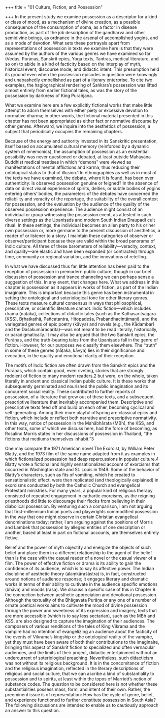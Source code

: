 +++
title = "01 Culture, Fiction, and Possession"

+++
In the present study we examine possession as a descriptor for a kind or class of mood, as a mechanism of divine creation, as a possible consequence of the consumption of soma, as a factor in disease production, as part of the job description of the gandharva and other semidivine beings, as ordnance in the arsenal of accomplished yogins, and as a mode of devotion. What sets these portrayals apart from representations of possession in texts we examine here is that they were assumed by the authors of the various genres we have examined so far (Vedas, Purāṇas, Sanskrit epics, Yoga texts, Tantras, medical literature, and so on) to abide in a kind of facticity based on the interplay of myth, historical event, discourse mode, and didactic intent. This presumption held its ground even when the possession episodes in question were knowingly and unabashedly embellished as part of a literary enterprise. To cite two examples, the hagiographical rendering of Śaṅkara’s possession was lifted almost entirely from earlier fictional tales, as was the story of the possession by darkness of King Purañjana.

What we examine here are a few explicitly fictional works that make little attempt to adorn themselves with either piety or excessive devotion to normative dharma; in other words, the fictional material presented in this chapter has not been appropriated as either fact or normative discourse by other genres. Afterward, we inquire into the aesthetics of possession, a subject that periodically occupies the remaining chapters.

Because of the energy and authority invested in its Sanskritic presentation, itself based on accumulated cultural memory (reinforced by a dynamic system of mnemonics), the assumption of possession as an existential possibility was never questioned or debated, at least outside Mahāyāna Buddhist medical treatises in which “demons” were viewed as manifestations of mental afflictions and karma, thus reducing their ontological status to that of illusion.1 In ethnographies as well as in most of the texts we have examined, the debate, where it is found, has been over authenticity: Is observed possession genuine or feigned? In the absence of data on direct visual experience of spirits, deities, or subtle bodies of yogins entering others’ bodies, the parameters of the debates have concerned the reliability and veracity of the reportage, the suitability of the overall context for possession, and the evaluation by the audience of the quality of the observed possession experience. The audience might consist of an individual or group witnessing the possession event, as attested in such diverse settings as the Upaniṣads and modern South Indian Draupadī cult ritual. In these settings, the individual becomes an alien party to his or her own possession or, more germane to the present discussion of aesthetics, a reader of or listener to a story. I maintain these categories of observer or observer/participant because they are valid within the broad panorama of Indic culture. All three of these barometers of reliability—veracity, context, and quality—are elastic and have been expanded (or contracted) through time, community or regional variation, and the innovations of retelling.

In what we have discussed thus far, little attention has been paid to the reception of possession in premodern public culture, though in our brief discussion of possession and trance channeling we can perhaps sense a suggestion of this. In any event, that changes here. What we address in this chapter is possession as it appears in works of fiction, as part of the Indian imaginaire. This is important because this genre has been instrumental in setting the ontological and soteriological tone for other literary genres. These texts measure cultural consensus in ways that philosophical, prescriptive, or scientific literature cannot. Indic fiction—which includes drama (nāṭaka), collections of didactic tales (such as the Kathāsaritsāgara [KSS], Bṛhatkathā, Pañcatantra, Hitopadeśa, Prabandhacintāmaṇi), and the variegated genres of epic poetry (kāvya) and novels (e.g., the Kādambarī and the Daśakumāracarita)—was not meant to be read literally, historically, or paradigmatically. It may also be argued that the two Sanskrit epics, the Purāṇas, and the truth-bearing tales from the Upaniṣads fall in the genre of fiction. However, for our purposes we classify them elsewhere. The “truth” in some of these genres (nāṭaka, kāvya) lies in their significance and evocation, in the quality and emotional clarity of their reception.

The motifs of Indic fiction are often drawn from the Sanskrit epics and the Purāṇas, which contain good, even riveting, stories that are strongly redolent of fiction to many modern readers,2 but were, on the whole, taken literally in ancient and classical Indian public culture. It is these works that subsequently germinated and nourished the public imagination and its concurrent social reality. These contributed to further reports of possession, of a literature that grew out of these texts, and a subsequent prescriptive literature that inevitably accompanied them. Descriptive and prescriptive texts feed off and build on each other, becoming cyclical and self-generating. Among their more playful offspring are classical epics and fiction, which include or reflect both narrative and prescriptive normativity. In this way, notice of possession in the Mahābhārata (MBh), the KSS, and other texts, some of which we discuss here, had the force of becoming, as Rosalind Morris states in her discussions of possession in Thailand, “the fictions that mediums themselves inhabit.”3

One may compare the 1971 American novel The Exorcist, by William Peter Blatty, and the 1973 film of the same name adapted from it as examples in which fictionalized possession had deep repercussions in popular culture.4 Blatty wrote a fictional and highly sensationalized account of exorcisms that occurred in Washington state and St. Louis in 1949. Some of the behavior of Blatty’s characters, such as fits of vomiting, which he created to sensationalistic effect, were then replicated (and theologically explained) in exorcisms conducted by both the Catholic Church and evangelical Protestant ministries. For many years, a popular kind of religious therapy consisted of repeated engagement in cathartic exorcisms, as the reigning priesthoods did little to discourage their flocks from believing in their diabolical possession. By venturing such a comparison, I am not arguing that first-millennium Indian poets and playwrights commodified possession in the way that one might observe in certain Christian evangelical denominations today; rather, I am arguing against the positions of Morris and Lambek that possession by alleged entities of one description or another, based at least in part on fictional accounts, are themselves entirely fictive.

Belief and the power of myth objectify and energize the objects of such belief and place them in a different relationship to the agent of the belief than is the case with the casual reader of a novel or the casual viewer of a film. The power of effective fiction or drama is its ability to gain the confidence of its audience, which is to say its affective power. The Indian discipline of aesthetic theory (alaṃkāraśāstra) is, in fact, constructed around notions of audience response; it engages literary and dramatic works in terms of their ability to cultivate in the audience specific emotions (bhāva) and moods (rasa). We discuss a specific case of this in Chapter 9: the connection between aesthetic appreciation and devotional possession. Although the textuality of the Bhāgavata Purāṇa or any one of a number of ornate poetical works aims to cultivate the mood of divine possession through the power and sweetness of its expression and imagery, texts that are more accessible (which is to say less sectarian), such as the MBh and KSS, are also designed to capture the imagination of their audiences. The composers of various renditions of the tales of King Vikrama and the vampire had no intention of evangelizing an audience about the facticity of the events of Vikrama’s kingship or the ontological reality of the vampire, yet they must have been aware of both their contributions to the imaginaire, bringing this aspect of Sanskrit fiction to specialized and often vernacular audiences, and the limits of their project, didactic entertainment without an undercurrent of soteriological preaching. Nevertheless, such didacticism was not without its religious background. It is in the concomitance of fiction and the religious imagination, reflected in the literary descriptions of religious and social culture, that we can ascribe a kind of substantiality to possession and to spirits, at least within the topos of Marriott’s notion of substance codes. The question to be considered here is not whether these substantialities possess mass, form, and intent of their own. Rather, the preeminent issue is of representation: How has the cycle of genre, belief, and experience functioned to further constitute possession in South Asia? The following discussions are intended to enable us to cautiously approach an answer to this question.
